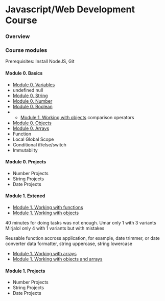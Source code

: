 # Javascript/Web Development Course
### Overview


### Course modules 
Prerequisites:
Install NodeJS, Git

#### Module 0. Basics
 - [Module 0. Variables](variables.md/)
 - undefined null
- [Module 0. String](string.md/)
- [Module 0. Number](number.md/)
- [Module 0. Boolean](boolean.md/)
- - [Module 1. Working with objects](working-with-objects.md/)
comparison operators
- [Module 0. Objects](objects.md/)
- [Module 0. Arrays](arrays.md/)
- Function
- Local Global Scope
- Conditional if/else/switch
- Immutabilty 

#### Module 0. Projects
- Number Projects
- String Projects
- Date Projects


#### Module 1. Extened
- [Module 1. Working with functions](working-with-functions.md/)
- [Module 1. Working with objects](working-with-objects.md/)

40 minutes for doing tasks was not enough.
Umar only 1 with 3 variants
Mirjalol only 4 with 1 variants but with mistakes 

Reusable function accross application, for example, date trimmer, or date converter
data formatter, string uppercase, string lowercase

- [Module 1. Working with arrays](working-with-arrays.md/)
- [Module 1. Working with objects and arrays](working-with-objects-and-arrays.md/)

#### Module 1. Projects
- Number Projects
- String Projects
- Date Projects
